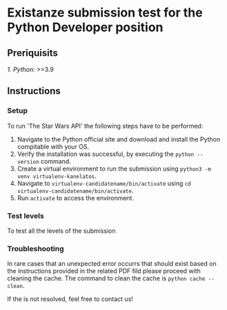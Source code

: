 # Existanze submission test for the Python Developer position

## Preriquisits

_1. Python:_ >=3.9

## Instructions

### Setup

To run 'The Star Wars API' the following steps have to be performed:

1. Navigate to the Python official site and download and install the Python compitable with your OS.
2. Verify the installation was successful, by executing the `python --version` command.
3. Create a virtual environment to run the submission using `python3 -m venv virtualenv-kanelatos`.
4. Navigate to `virtualenv-candidatename/bin/activate` using `cd virtualenv-candidatename/bin/activate`.
5. Run `activate` to access the environment.

### Test levels

To test all the levels of the submission

### Troubleshooting

In rare cases that an unexpected error occurrs that should exist based on the instructions provided in the related PDF fild please proceed with cleaning the cache.
The command to clean the cache is `python cache --clean`.

If the is not resolved, feel free to contact us!
